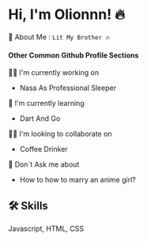 # Hi, I'm Olionnn! 🔥


🚀 About Me :
` Lit My Brother 🔥 `


#### Other Common Github Profile Sections

👩‍💻 I'm currently working on 
    
+ Nasa As Professional Sleeper

🧠 I'm currently learning 

+ Dart And Go

👯‍♀️ I'm looking to collaborate on 
    
+ Coffee Drinker

💬 Don`t Ask me about 

+ How to how to marry an anime girl?
    



## 🛠 Skills
Javascript, HTML, CSS


<!--
**Olionnn/Olionnn** is a ✨ _special_ ✨ repository because its `README.md` (this file) appears on your GitHub profile.

Here are some ideas to get you started:

- 🔭 I’m currently working on ...
- 🌱 I’m currently learning ...
- 👯 I’m looking to collaborate on ...
- 🤔 I’m looking for help with ...
- 💬 Ask me about ...
- 📫 How to reach me: ...
- 😄 Pronouns: ...
- ⚡ Fun fact: ...
-->

